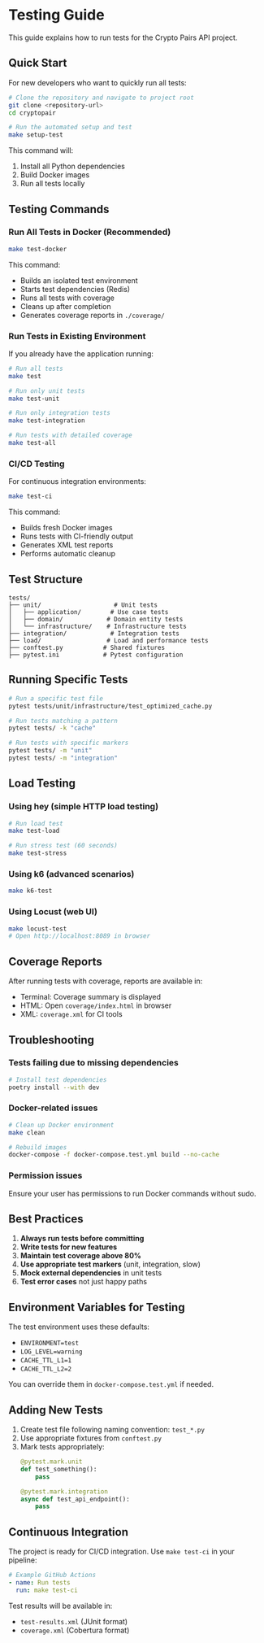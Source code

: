# Testing Guide

This guide explains how to run tests for the Crypto Pairs API project.

## Quick Start

For new developers who want to quickly run all tests:

```bash
# Clone the repository and navigate to project root
git clone <repository-url>
cd cryptopair

# Run the automated setup and test
make setup-test
```

This command will:
1. Install all Python dependencies
2. Build Docker images
3. Run all tests locally

## Testing Commands

### Run All Tests in Docker (Recommended)

```bash
make test-docker
```

This command:
- Builds an isolated test environment
- Starts test dependencies (Redis)
- Runs all tests with coverage
- Cleans up after completion
- Generates coverage reports in `./coverage/`

### Run Tests in Existing Environment

If you already have the application running:

```bash
# Run all tests
make test

# Run only unit tests
make test-unit

# Run only integration tests
make test-integration

# Run tests with detailed coverage
make test-all
```

### CI/CD Testing

For continuous integration environments:

```bash
make test-ci
```

This command:
- Builds fresh Docker images
- Runs tests with CI-friendly output
- Generates XML test reports
- Performs automatic cleanup

## Test Structure

```
tests/
├── unit/                    # Unit tests
│   ├── application/        # Use case tests
│   ├── domain/            # Domain entity tests
│   └── infrastructure/    # Infrastructure tests
├── integration/            # Integration tests
├── load/                  # Load and performance tests
├── conftest.py           # Shared fixtures
├── pytest.ini            # Pytest configuration
```

## Running Specific Tests

```bash
# Run a specific test file
pytest tests/unit/infrastructure/test_optimized_cache.py

# Run tests matching a pattern
pytest tests/ -k "cache"

# Run tests with specific markers
pytest tests/ -m "unit"
pytest tests/ -m "integration"
```

## Load Testing

### Using hey (simple HTTP load testing)

```bash
# Run load test
make test-load

# Run stress test (60 seconds)
make test-stress
```

### Using k6 (advanced scenarios)

```bash
make k6-test
```

### Using Locust (web UI)

```bash
make locust-test
# Open http://localhost:8089 in browser
```

## Coverage Reports

After running tests with coverage, reports are available in:
- Terminal: Coverage summary is displayed
- HTML: Open `coverage/index.html` in browser
- XML: `coverage.xml` for CI tools

## Troubleshooting

### Tests failing due to missing dependencies

```bash
# Install test dependencies
poetry install --with dev
```

### Docker-related issues

```bash
# Clean up Docker environment
make clean

# Rebuild images
docker-compose -f docker-compose.test.yml build --no-cache
```

### Permission issues

Ensure your user has permissions to run Docker commands without sudo.

## Best Practices

1. **Always run tests before committing**
2. **Write tests for new features**
3. **Maintain test coverage above 80%**
4. **Use appropriate test markers** (unit, integration, slow)
5. **Mock external dependencies** in unit tests
6. **Test error cases** not just happy paths

## Environment Variables for Testing

The test environment uses these defaults:
- `ENVIRONMENT=test`
- `LOG_LEVEL=warning`
- `CACHE_TTL_L1=1`
- `CACHE_TTL_L2=2`

You can override them in `docker-compose.test.yml` if needed.

## Adding New Tests

1. Create test file following naming convention: `test_*.py`
2. Use appropriate fixtures from `conftest.py`
3. Mark tests appropriately:
   ```python
   @pytest.mark.unit
   def test_something():
       pass
   
   @pytest.mark.integration
   async def test_api_endpoint():
       pass
   ```

## Continuous Integration

The project is ready for CI/CD integration. Use `make test-ci` in your pipeline:

```yaml
# Example GitHub Actions
- name: Run tests
  run: make test-ci
```

Test results will be available in:
- `test-results.xml` (JUnit format)
- `coverage.xml` (Cobertura format)